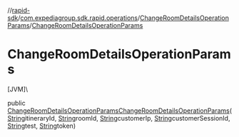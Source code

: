 //[rapid-sdk](../../../index.md)/[com.expediagroup.sdk.rapid.operations](../index.md)/[ChangeRoomDetailsOperationParams](index.md)/[ChangeRoomDetailsOperationParams](-change-room-details-operation-params.md)

# ChangeRoomDetailsOperationParams

[JVM]\

public [ChangeRoomDetailsOperationParams](index.md)[ChangeRoomDetailsOperationParams](-change-room-details-operation-params.md)([String](https://docs.oracle.com/javase/8/docs/api/java/lang/String.html)itineraryId, [String](https://docs.oracle.com/javase/8/docs/api/java/lang/String.html)roomId, [String](https://docs.oracle.com/javase/8/docs/api/java/lang/String.html)customerIp, [String](https://docs.oracle.com/javase/8/docs/api/java/lang/String.html)customerSessionId, [String](https://docs.oracle.com/javase/8/docs/api/java/lang/String.html)test, [String](https://docs.oracle.com/javase/8/docs/api/java/lang/String.html)token)
